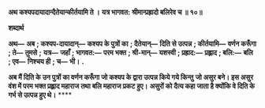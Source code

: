 **अथ कश्यपदायादान्दैतेयान्कीर्तयामि ते ।** **यत्र भागवत: श्रीमान्प्रह्रादो बलिरेव च ॥ १०॥** 

**शब्दार्थ** 

**अथ—** **अब** **; कश्यप-दायादान्—** **कश्यप के पुत्रों का** **; दैतेयान्—** **दिति से उत्पन्न** **; कीर्तयामि—** **वर्णन करूँगा** **; ते—** **तुमसे** **;** **यत्र—** **जहाँ** **; भागवत:—** **परम भक्त** **; श्री-मान्—** **यशस्वी** **; प्रह्राद:—** **प्रह्लाद** **; बलि:—** **बलि** **; एव—** **निश्चय ही** **; च—** **भी।** **.** 

**अब मैं दिति के उन पुत्रों का वर्णन करूँगा जो कश्यप के द्वारा उत्पन्न किये गये किन्तु** **जो असुर बने। इस असुर वंश में परम भक्त प्रह्लाद महाराज तथा बलि महाराज प्रकट हुए।** **असुरों को दैत्य कहा जाता है क्योंकि वे दिति के गर्भ से उत्पन्न हुए थे।** **** 
